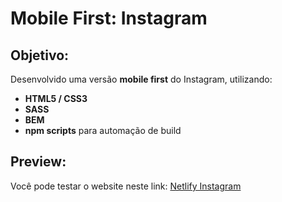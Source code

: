 # Mobile First: Instagram
  
## Objetivo:
Desenvolvido uma versão **mobile first** do Instagram, utilizando:
<ul>
  <li><strong>HTML5 / CSS3</strong></li>
  <li><strong>SASS</strong></li>
  <li><strong>BEM</strong></li>
  <li><strong>npm scripts</strong> para automação de build</li>
</ul>

## Preview:
Você pode testar o website neste link:
[Netlify Instagram](https://gustaborges-instagram.netlify.app/#)
